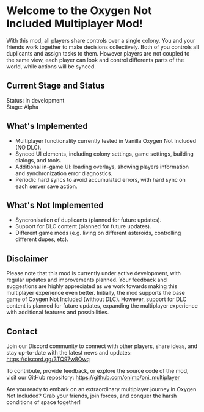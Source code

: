 # Welcome to the Oxygen Not Included Multiplayer Mod!
With this mod, all players share controls over a single colony. You and your friends work together to make decisions collectively. Both of you controls all duplicants and assign tasks to them. However players are not coupled to the same view, each player can look and control differents parts of the world, while actions will be synced.

## Current Stage and Status
Status: In development </br>
Stage: Alpha

## What's Implemented
- Multiplayer functionality currently tested in Vanilla Oxygen Not Included (NO DLC).
- Synced UI elements, including colony settings, game settings, building dialogs, and tools.
- Additional in-game UI: loading overlays, showing players information and synchronization error diagnostics.
- Periodic hard syncs to avoid accumulated errors, with hard sync on each server save action.

## What's Not Implemented
 - Syncronisation of duplicants (planned for future updates).
 - Support for DLC content (planned for future updates).
 - Different game mods (e.g. living on different asteroids, controlling different dupes, etc).

## Disclaimer
Please note that this mod is currently under active development, with regular updates and improvements planned.
Your feedback and suggestions are highly appreciated as we work towards making this multiplayer experience even better.
Initially, the mod supports the base game of Oxygen Not Included (without DLC). However, support for DLC content is
planned for future updates, expanding the multiplayer experience with additional features and possibilities.

## Contact
Join our Discord community to connect with other players, share ideas, and stay up-to-date with the latest news and
updates: https://discord.gg/3TQ97w8Qwq

To contribute, provide feedback, or explore the source code of the mod, visit our GitHub repository: https://github.com/onimp/oni_multiplayer

Are you ready to embark on an extraordinary multiplayer journey in Oxygen Not Included? Grab your friends, join forces,
and conquer the harsh conditions of space together!
